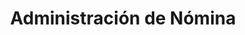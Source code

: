 ---
title: Administración de Nómina
layout: servicio
icono: bi-cash-coin
descripcion: descripcion
---